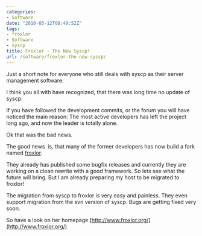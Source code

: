 ```yaml
---
categories:
- Software
date: "2010-03-12T08:49:52Z"
tags:
- froxlor
- Software
- syscp
title: Froxlor - The New Syscp!
url: /software/froxlor-the-new-syscp/
---
```


Just a short note for everyone who still deals with syscp as their server management software:

I think you all with have recognized, that there was long time no update of syscp.

If you have followed the development commits, or the forum you will have noticed the main reason: The most active developers has left the project long ago, and now the leader is totally alone.

Ok that was the bad news.

The good news  is, that many of the former developers has now build a fork named [froxlor](http://www.froxlor.org/).

They already has published some bugfix releases and currently they are working on a clean rewrite with a good framework. So lets see what the future will bring. But I am already preparing my host to be migrated to froxlor!

<!--more-->

The migration from syscp to froxlor is very easy and painless. They even support migration from the svn version of syscp. Bugs are getting fixed very soon.

So have a look on her homepage [http://www.froxlor.org/](http://www.froxlor.org/)
